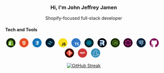 <!--Name-->

<h3 align="center">
    <strong>Hi, I'm John Jeffrey Jamen</strong>
</h3>

<p align="center">
Shopify-focused full-stack developer
</p>


<!--Tech Stack and Tools-->

#### Tech and Tools

<p align="center">
<img src="assets/shopify.png" alt="Shopify" width="30"/> &nbsp;
<img src="assets/html.png" alt="html" width="30"/> &nbsp;
<img src="assets/css.png" alt="css" width="30"/> &nbsp;
<img src="assets/tailwind-css.png" alt="tailwind" width="30"/> &nbsp;
<img src="assets/javascript.png" alt="JavaScript" width="30"/> &nbsp;
<img src="assets/typescript.png" alt="typescript" width="30"/> &nbsp;
<img src="assets/react-js.png" alt="react" width="30"/> &nbsp;
<img src="assets/remix.png" alt="remix" width="30"/> &nbsp;
<img src="assets/node-js.png" alt="node" width="30"/> &nbsp;
<img src="assets/graphQL.png" alt="graph" width="30"/> &nbsp;
<img src="assets/postgreSQL.png" alt="postgresql" width="30"/> &nbsp;
<img src="assets/github.png" alt="github" width="30"/> &nbsp;
<img src="assets/git.png" alt="git" width="30"/> &nbsp;
<img src="assets/npm.png" alt="npm" width="30"/> &nbsp;
<img src="assets/yarn.png" alt="yarn" width="30"/> &nbsp;
</p>

<!--Streak-->

<p align="center">
  <a href="https://git.io/streak-stats">
    <img src="https://streak-stats.demolab.com?user=jj-jamen&theme=merko&hide_border=true&short_numbers=true&mode=weekly" 
         alt="GitHub Streak" />
  </a>
</p>